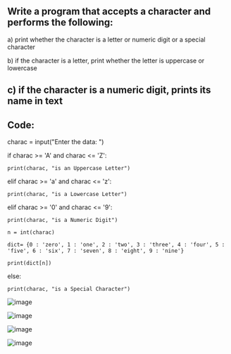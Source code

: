 ## Write a program that accepts a character and performs the following:

a) print whether the character is a letter or numeric digit or a special character

b) if the character is a letter, print whether the letter is uppercase or lowercase

c) if the character is a numeric digit, prints its name in text
---
## Code:

charac = input("Enter the data: ")

if charac >= 'A' and charac <= 'Z':

    print(charac, "is an Uppercase Letter")
    
elif charac >= 'a' and charac <= 'z':

    print(charac, "is a Lowercase Letter")
    
elif charac >= '0' and charac <= '9':

    print(charac, "is a Numeric Digit")
    
    n = int(charac)
    
    dict= {0 : 'zero', 1 : 'one', 2 : 'two', 3 : 'three', 4 : 'four', 5 : 'five', 6 : 'six', 7 : 'seven', 8 : 'eight', 9 : 'nine'}
    
    print(dict[n])
    
else:
    
    print(charac, "is a Special Character")

![image](https://github.com/user-attachments/assets/c14e532c-2d0f-46af-9c9f-decc88cdb9a4)

![image](https://github.com/user-attachments/assets/fb226976-f775-4278-aaa2-2d06893a66d8)

![image](https://github.com/user-attachments/assets/4d5ae7fc-1275-4ac3-8428-61a753fdf1ca)

![image](https://github.com/user-attachments/assets/59b64677-2153-40f0-9df5-91243939fcdc)
